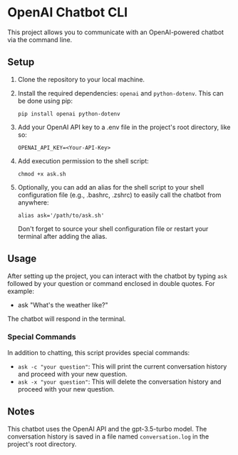 # OpenAI Chatbot CLI

This project allows you to communicate with an OpenAI-powered chatbot via the command line.

## Setup

1. Clone the repository to your local machine.

2. Install the required dependencies: `openai` and `python-dotenv`. This can be done using pip:

    ```
    pip install openai python-dotenv
    ```

3. Add your OpenAI API key to a .env file in the project's root directory, like so:

    ```
    OPENAI_API_KEY=<Your-API-Key>
    ```

4. Add execution permission to the shell script:

    ```
    chmod +x ask.sh
    ```

5. Optionally, you can add an alias for the shell script to your shell configuration file (e.g., .bashrc, .zshrc) to easily call the chatbot from anywhere:

    ```
    alias ask='/path/to/ask.sh'
    ```

    Don't forget to source your shell configuration file or restart your terminal after adding the alias.

## Usage

After setting up the project, you can interact with the chatbot by typing `ask` followed by your question or command enclosed in double quotes. For example:

- ask "What's the weather like?"

The chatbot will respond in the terminal.

### Special Commands

In addition to chatting, this script provides special commands:

- `ask -c "your question"`: This will print the current conversation history and proceed with your new question.
- `ask -x "your question"`: This will delete the conversation history and proceed with your new question.

## Notes

This chatbot uses the OpenAI API and the gpt-3.5-turbo model. The conversation history is saved in a file named `conversation.log` in the project's root directory.
